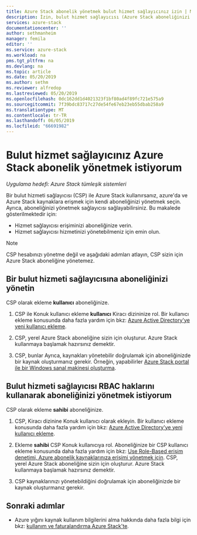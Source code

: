 ```yaml
---
title: Azure Stack abonelik yönetmek bulut hizmet sağlayıcınız izin | Microsoft Docs
description: İzin, bulut hizmet sağlayıcısı (Azure Stack aboneliğinizi yönetmek CSP) hakkında bilgi edinin.
services: azure-stack
documentationcenter: ''
author: sethmanheim
manager: femila
editor: ''
ms.service: azure-stack
ms.workload: na
pms.tgt_pltfrm: na
ms.devlang: na
ms.topic: article
ms.date: 05/20/2019
ms.author: sethm
ms.reviewer: alfredop
ms.lastreviewed: 05/20/2019
ms.openlocfilehash: 0dc162dd1d4021323f1bf80ad4f89fc721e575a9
ms.sourcegitcommit: 7f39bdc83717c27de54fe67eb23eb55dbab258a9
ms.translationtype: MT
ms.contentlocale: tr-TR
ms.lasthandoff: 06/05/2019
ms.locfileid: "66691982"
---
```

# <a name="let-your-cloud-service-provider-manage-your-azure-stack-subscription"></a>Bulut hizmet sağlayıcınız Azure Stack abonelik yönetmek istiyorum

*Uygulama hedefi: Azure Stack tümleşik sistemleri*

Bir bulut hizmeti sağlayıcısı (CSP) ile Azure Stack kullanırsanız, azure'da ve Azure Stack kaynaklara erişmek için kendi aboneliğinizi yönetmek seçin. Ayrıca, aboneliğinizi yönetmek sağlayıcısı sağlayabilirsiniz. Bu makalede gösterilmektedir için:

* Hizmet sağlayıcısı erişiminizi aboneliğinize verin.
* Hizmet sağlayıcısı hizmetinizi yönetebilmeniz için emin olun.

> [!NOTE]
> CSP hesabınızı yönetme değil ve aşağıdaki adımları atlayın, CSP sizin için Azure Stack aboneliğine yönetemez.

## <a name="manage-your-subscription-with-a-cloud-service-provider"></a>Bir bulut hizmeti sağlayıcısına aboneliğinizi yönetin

CSP olarak ekleme **kullanıcı** aboneliğinize.

1. CSP ile Konuk kullanıcı ekleme **kullanıcı** Kiracı dizininize rol. Bir kullanıcı ekleme konusunda daha fazla yardım için bkz: [Azure Active Directory'ye yeni kullanıcı ekleme](/azure/active-directory/add-users-azure-active-directory).

2. CSP, yerel Azure Stack aboneliğine sizin için oluşturur. Azure Stack kullanmaya başlamak hazırsınız demektir.
3. CSP, bunlar Ayrıca, kaynakları yönetebilir doğrulamak için aboneliğinizde bir kaynak oluşturmanız gerekir. Örneğin, yapabilirler [Azure Stack portal ile bir Windows sanal makinesi oluşturma](azure-stack-quick-windows-portal.md).

## <a name="let-the-cloud-service-provider-manage-your-subscription-using-rbac-rights"></a>Bulut hizmeti sağlayıcısı RBAC haklarını kullanarak aboneliğinizi yönetmek istiyorum

CSP olarak ekleme **sahibi** aboneliğinize.

1. CSP, Kiracı dizinine Konuk kullanıcı olarak ekleyin. Bir kullanıcı ekleme konusunda daha fazla yardım için bkz: [Azure Active Directory'ye yeni kullanıcı ekleme](/azure/active-directory/add-users-azure-active-directory).

2. Ekleme **sahibi** CSP Konuk kullanıcıya rol. Aboneliğinize bir CSP kullanıcı ekleme konusunda daha fazla yardım için bkz: [Use Role-Based erişim denetimi, Azure abonelik kaynaklarınıza erişimi yönetmek için](/azure/role-based-access-control/role-assignments-portal). CSP, yerel Azure Stack aboneliğine sizin için oluşturur. Azure Stack kullanmaya başlamak hazırsınız demektir.
3. CSP kaynaklarınızı yönetebildiğini doğrulamak için aboneliğinizde bir kaynak oluşturmanız gerekir.

## <a name="next-steps"></a>Sonraki adımlar

* Azure yığını kaynak kullanım bilgilerini alma hakkında daha fazla bilgi için bkz: [kullanım ve faturalandırma Azure Stack'te](../operator/azure-stack-billing-and-chargeback.md).
